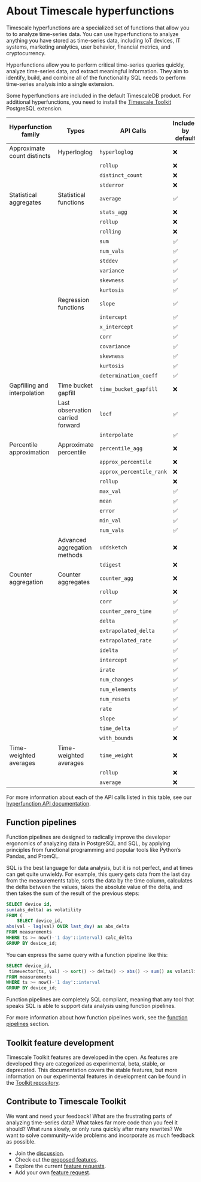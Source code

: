 # About Timescale hyperfunctions
Timescale hyperfunctions are a specialized set of functions that allow you to to
analyze time-series data. You can use hyperfunctions to analyze anything you
have stored as time-series data, including IoT devices, IT systems, marketing
analytics, user behavior, financial metrics, and cryptocurrency.

Hyperfunctions allow you to perform critical time-series queries quickly,
analyze time-series data, and extract meaningful information. They aim to
identify, build, and combine all of the functionality SQL needs to perform
time-series analysis into a single extension.

Some hyperfunctions are included in the default TimescaleDB product. For
additional hyperfunctions, you need to install the
[Timescale Toolkit][install-toolkit] PostgreSQL extension.

|Hyperfunction family|Types|API Calls|Included by default|Toolkit required|
|-|-|-|-|-|
|Approximate count distincts|Hyperloglog|`hyperloglog`|❌|✅|
|||`rollup`|❌|✅|
|||`distinct_count`|❌|✅|
|||`stderror`|❌|✅|
|Statistical aggregates|Statistical functions|`average`|✅|❌|
|||`stats_agg`|❌|✅|
|||`rollup`|❌|✅|
|||`rolling`|❌|✅|
|||`sum`|✅|❌|
|||`num_vals`|✅|❌|
|||`stddev`|✅|❌|
|||`variance`|✅|❌|
|||`skewness`|✅|❌|
|||`kurtosis`|✅|❌|
||Regression functions|`slope`|✅|❌|
|||`intercept`|✅|❌|
|||`x_intercept`|✅|❌|
|||`corr`|✅|❌|
|||`covariance`|✅|❌|
|||`skewness`|✅|❌|
|||`kurtosis`|✅|❌|
|||`determination_coeff`|✅|❌|
|Gapfilling and interpolation|Time bucket gapfill|`time_bucket_gapfill`|❌|✅|
||Last observation carried forward|`locf`|✅|❌|
|||`interpolate`|✅|❌|
|Percentile approximation|Approximate percentile|`percentile_agg`|❌|✅|
|||`approx_percentile`|❌|✅|
|||`approx_percentile_rank`|❌|✅|
|||`rollup`|❌|✅|
|||`max_val`|✅|❌|
|||`mean`|✅|❌|
|||`error`|✅|❌|
|||`min_val`|✅|❌|
|||`num_vals`|✅|❌|
||Advanced aggregation methods|`uddsketch`|❌|✅|
|||`tdigest`|❌|✅|
|Counter aggregation|Counter aggregates|`counter_agg`|❌|✅|
|||`rollup`|❌|✅|
|||`corr`|✅|❌|
|||`counter_zero_time`|✅|❌|
|||`delta`|✅|❌|
|||`extrapolated_delta`|✅|❌|
|||`extrapolated_rate`|✅|❌|
|||`idelta`|✅|❌|
|||`intercept`|✅|❌|
|||`irate`|✅|❌|
|||`num_changes`|✅|❌|
|||`num_elements`|✅|❌|
|||`num_resets`|✅|❌|
|||`rate`|✅|❌|
|||`slope`|✅|❌|
|||`time_delta`|✅|❌|
|||`with_bounds`|❌|✅|
|Time-weighted averages|Time-weighted averages|`time_weight`|❌|✅|
|||`rollup`|❌|✅|
|||`average`|❌|✅|

For more information about each of the API calls listed in this table, see our [hyperfunction API documentation][api-hyperfunctions].

## Function pipelines
Function pipelines are designed to radically improve the developer ergonomics of
analyzing data in PostgreSQL and SQL, by applying principles from functional
programming and popular tools like Python’s Pandas, and PromQL.

SQL is the best language for data analysis, but it is not perfect, and at times
can get quite unwieldy. For example, this query gets data from the last day from
the measurements table, sorts the data by the time column, calculates the delta
between the values, takes the absolute value of the delta, and then takes the
sum of the result of the previous steps:
```SQL
SELECT device id,
sum(abs_delta) as volatility
FROM (
	SELECT device_id,
abs(val - lag(val) OVER last_day) as abs_delta
FROM measurements
WHERE ts >= now()-'1 day'::interval) calc_delta
GROUP BY device_id;
```

You can express the same query with a function pipeline like this:
```SQL
SELECT device_id,
 timevector(ts, val) -> sort() -> delta() -> abs() -> sum() as volatility
FROM measurements
WHERE ts >= now()-'1 day'::interval
GROUP BY device_id;
```

Function pipelines are completely SQL compliant, meaning that any tool that
speaks SQL is able to support data analysis using function pipelines.

For more information about how function pipelines work, see the [function pipelines][function-pipelines] section.

## Toolkit feature development
Timescale Toolkit features are developed in the open. As features are developed
they are categorized as experimental, beta, stable, or deprecated. This
documentation covers the stable features, but more information on our
experimental features in development can be found in the
[Toolkit repository][gh-docs].

## Contribute to Timescale Toolkit
We want and need your feedback! What are the frustrating parts of analyzing
time-series data? What takes far more code than you feel it should? What runs
slowly, or only runs quickly after many rewrites? We want to solve
community-wide problems and incorporate as much feedback as possible.

*   Join the [discussion][gh-discussions].
*   Check out the [proposed features][gh-proposed].
*   Explore the current [feature requests][gh-requests].
*   Add your own [feature request][gh-newissue].


[install-toolkit]: /how-to-guides/hyperfunctions/install-toolkit
[api-hyperfunctions]: /api/:currentVersion:/hyperfunctions
[gh-docs]: https://github.com/timescale/timescale-analytics/tree/main/docs
[function-pipelines]: /how-to-guides/hyperfunctions/function-pipelines
[gh-discussions]: https://github.com/timescale/timescale-analytics/discussions
[gh-proposed]: https://github.com/timescale/timescale-analytics/labels/proposed-feature
[gh-requests]: https://github.com/timescale/timescale-analytics/labels/feature-request
[gh-newissue]: https://github.com/timescale/timescale-analytics/issues/new?assignees=&labels=feature-request&template=feature-request.md&title=
